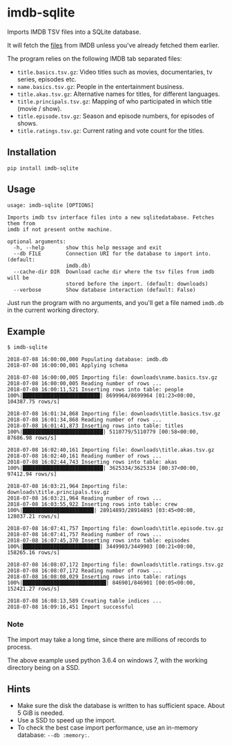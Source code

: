 # imdb-sqlite
Imports IMDB TSV files into a SQLite database.

It will fetch the [files][1] from IMDB unless you've already fetched them earlier.

The program relies on the following IMDB tab separated files:

* `title.basics.tsv.gz`: Video titles such as movies, documentaries, tv series, episodes etc.
* `name.basics.tsv.gz`: People in the entertainment business.
* `title.akas.tsv.gz`: Alternative names for titles, for different languages.
* `title.principals.tsv.gz`: Mapping of who participated in which title (movie / show).
* `title.episode.tsv.gz`: Season and episode numbers, for episodes of shows.
* `title.ratings.tsv.gz`: Current rating and vote count for the titles.

## Installation

    pip install imdb-sqlite

## Usage

    usage: imdb-sqlite [OPTIONS]
    
    Imports imdb tsv interface files into a new sqlitedatabase. Fetches them from
    imdb if not present onthe machine.
    
    optional arguments:
      -h, --help       show this help message and exit
      --db FILE        Connection URI for the database to import into. (default:
                       imdb.db)
      --cache-dir DIR  Download cache dir where the tsv files from imdb will be
                       stored before the import. (default: downloads)
      --verbose        Show database interaction (default: False)

Just run the program with no arguments, and you'll get a file named `imdb.db`
in the current working directory.

## Example

    $ imdb-sqlite
    
    2018-07-08 16:00:00,000 Populating database: imdb.db
    2018-07-08 16:00:00,001 Applying schema
    
    2018-07-08 16:00:00,005 Importing file: downloads\name.basics.tsv.gz
    2018-07-08 16:00:00,005 Reading number of rows ...
    2018-07-08 16:00:11,521 Inserting rows into table: people
    100%|█████████████████████████| 8699964/8699964 [01:23<00:00, 104387.75 rows/s]
    
    2018-07-08 16:01:34,868 Importing file: downloads\title.basics.tsv.gz
    2018-07-08 16:01:34,868 Reading number of rows ...
    2018-07-08 16:01:41,873 Inserting rows into table: titles
    100%|██████████████████████████| 5110779/5110779 [00:58<00:00, 87686.98 rows/s]
    
    2018-07-08 16:02:40,161 Importing file: downloads\title.akas.tsv.gz
    2018-07-08 16:02:40,161 Reading number of rows ...
    2018-07-08 16:02:44,743 Inserting rows into table: akas
    100%|██████████████████████████| 3625334/3625334 [00:37<00:00, 97412.94 rows/s]
    
    2018-07-08 16:03:21,964 Importing file: downloads\title.principals.tsv.gz
    2018-07-08 16:03:21,964 Reading number of rows ...
    2018-07-08 16:03:55,922 Inserting rows into table: crew
    100%|███████████████████████| 28914893/28914893 [03:45<00:00, 128037.21 rows/s]
    
    2018-07-08 16:07:41,757 Importing file: downloads\title.episode.tsv.gz
    2018-07-08 16:07:41,757 Reading number of rows ...
    2018-07-08 16:07:45,370 Inserting rows into table: episodes
    100%|█████████████████████████| 3449903/3449903 [00:21<00:00, 158265.16 rows/s]
    
    2018-07-08 16:08:07,172 Importing file: downloads\title.ratings.tsv.gz
    2018-07-08 16:08:07,172 Reading number of rows ...
    2018-07-08 16:08:08,029 Inserting rows into table: ratings
    100%|███████████████████████████| 846901/846901 [00:05<00:00, 152421.27 rows/s]
    
    2018-07-08 16:08:13,589 Creating table indices ...
    2018-07-08 16:09:16,451 Import successful


### Note
The import may take a long time, since there are millions of records to
process.

The above example used python 3.6.4 on windows 7, with the working directory
being on a SSD.  

## Hints
* Make sure the disk the database is written to has sufficient space.
  About 5 GiB is needed.
* Use a SSD to speed up the import.
* To check the best case import performance, use an in-memory database: 
  `--db :memory:`.

[1]: https://www.imdb.com/interfaces/
